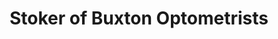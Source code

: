 ---
title: "Stoker of Buxton Optometrists"
url: /buxton/stoker-of-buxton-optometrists/
shop: Optiker
---